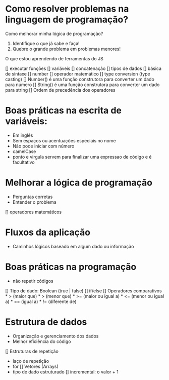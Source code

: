 # Como resolver problemas na linguagem de programação?
Como melhorar minha lógica de programação?

1. Identifique o que já sabe e faça!
2. Quebre o grande problema em problemas menores!

O que estou aprendendo de ferramentas do JS

[] executar funções
[] variáveis
[] concatenação
[] tipos de dados
[] básica de sintaxe
[] number
[] operador matemático
  [] type conversion (type casting)
  [] Number() é uma função construtora para converter um dado para número
  [] String() é uma função construtora para converter um dado para string
[] Ordem de precedência dos operadores

# Boas práticas na escrita de variáveis:
- Em inglês
- Sem espaços ou acentuações especiais no nome
- Não pode iniciar com número 
- camelCase
- ponto e virgula servem para finalizar uma expressao de código e é facultativo

# Melhorar a lógica de programação

- Perguntas corretas
- Entender o problema

[] operadores matemáticos

# Fluxos da aplicação

- Caminhos lógicos baseado em algum dado ou informação

# Boas práticas na programação

- não repetir códigos

[] Tipo de dado: Boolean (true | false)
[] if/else
[] Operadores comparativos
    * > (maior que)
    * > (menor que)
    * >= (maior ou igual a)
    * <= (menor ou igual a)
    * == (igual a)
    * != (diferente de)

# Estrutura de dados

- Organização e gerenciamento dos dados
- Melhor eficiência do código

[] Estruturas de repetição
  - laço de repetição
  - for
[] Vetores (Arrays)
  - tipo de dado estruturado
[] incremental: o valor + 1